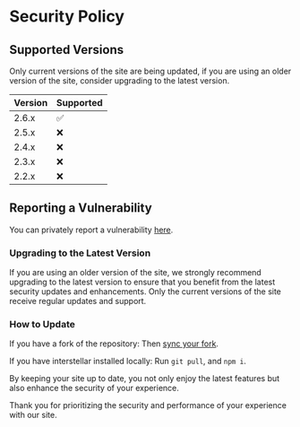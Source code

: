 # Security Policy

## Supported Versions

Only current versions of the site are being updated, if you are using an older version of the site, consider upgrading to the latest version.

| Version | Supported          |
| ------- | ------------------ |
| 2.6.x   | :white_check_mark: |
| 2.5.x   | :x:                |
| 2.4.x   | :x:                |
| 2.3.x   | :x:                |
| 2.2.x   | :x:                |

## Reporting a Vulnerability

You can privately report a vulnerability [here](https://github.com/InterstellarNetwork/Interstellar/security/advisories/new).

<!--Alternatively, you can join our [Discord server](https://discord.gg/), and open a ticket and let us know what the vulnerability is.-->

### Upgrading to the Latest Version

If you are using an older version of the site, we strongly recommend upgrading to the latest version to ensure that you benefit from the latest security updates and enhancements. Only the current versions of the site receive regular updates and support.

### How to Update

If you have a fork of the repository:
Then [sync your fork](https://docs.github.com/en/pull-requests/collaborating-with-pull-requests/working-with-forks/syncing-a-fork).

If you have interstellar installed locally:
Run `git pull`, and `npm i`.

By keeping your site up to date, you not only enjoy the latest features but also enhance the security of your experience.

<!--If you encounter any challenges while updating, feel free to reach out to our [support team](https://discord.gg/interstellar) for assistance.-->

Thank you for prioritizing the security and performance of your experience with our site.
